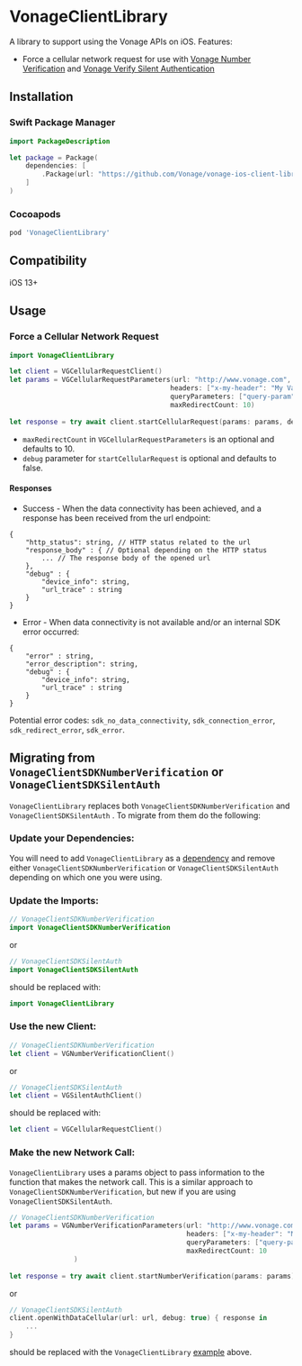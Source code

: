 # VonageClientLibrary

A library to support using the Vonage APIs on iOS. Features:

* Force a cellular network request for use with [Vonage Number Verification](https://developer.vonage.com/en/number-verification/overview) and [Vonage Verify Silent Authentication](https://developer.vonage.com/en/verify/guides/silent-authentication) 

## Installation

### Swift Package Manager 

```swift
import PackageDescription

let package = Package(
    dependencies: [
        .Package(url: "https://github.com/Vonage/vonage-ios-client-library.git")
    ]
)
```

### Cocoapods

```ruby
pod 'VonageClientLibrary'
```

## Compatibility

iOS 13+

## Usage

### Force a Cellular Network Request

```swift
import VonageClientLibrary

let client = VGCellularRequestClient()
let params = VGCellularRequestParameters(url: "http://www.vonage.com",
                                        headers: ["x-my-header": "My Value"],
                                        queryParameters: ["query-param" : "value"]
                                        maxRedirectCount: 10)
        
let response = try await client.startCellularRequest(params: params, debug: true)
```

* `maxRedirectCount` in `VGCellularRequestParameters` is an optional and defaults to 10.
* `debug` parameter for `startCellularRequest` is optional and defaults to false.

#### Responses

* Success - When the data connectivity has been achieved, and a response has been received from the url endpoint:
```
{
    "http_status": string, // HTTP status related to the url
    "response_body" : { // Optional depending on the HTTP status
        ... // The response body of the opened url
    },
    "debug" : {
        "device_info": string, 
        "url_trace" : string
    }
}
```

* Error - When data connectivity is not available and/or an internal SDK error occurred:

```
{
    "error" : string,
    "error_description": string,
    "debug" : {
        "device_info": string, 
        "url_trace" : string
    }
}
```

Potential error codes: `sdk_no_data_connectivity`, `sdk_connection_error`, `sdk_redirect_error`, `sdk_error`.

## Migrating from `VonageClientSDKNumberVerification` or `VonageClientSDKSilentAuth`

`VonageClientLibrary` replaces both `VonageClientSDKNumberVerification` and `VonageClientSDKSilentAuth`
. To migrate from them do the following:

### Update your Dependencies:

You will need to add `VonageClientLibrary` as a [dependency](#installation) and remove either `VonageClientSDKNumberVerification` or `VonageClientSDKSilentAuth`
 depending on which one you were using. 

### Update the Imports:

```swift
// VonageClientSDKNumberVerification
import VonageClientSDKNumberVerification
``` 

or

```swift
// VonageClientSDKSilentAuth
import VonageClientSDKSilentAuth
``` 
 
should be replaced with:

```swift
import VonageClientLibrary
```

### Use the new Client:

```swift
// VonageClientSDKNumberVerification
let client = VGNumberVerificationClient()
``` 

or

```swift
// VonageClientSDKSilentAuth
let client = VGSilentAuthClient()
``` 
 
should be replaced with:

```swift
let client = VGCellularRequestClient()
```

### Make the new Network Call:

`VonageClientLibrary` uses a params object to pass information to the function that makes the network call. This is a similar approach to `VonageClientSDKNumberVerification`, but new if you are using `VonageClientSDKSilentAuth`.

```swift
// VonageClientSDKNumberVerification
let params = VGNumberVerificationParameters(url: "http://www.vonage.com",
                                            headers: ["x-my-header": "My Value"],
                                            queryParameters: ["query-param" : "value"]
                                            maxRedirectCount: 10
                )
        
let response = try await client.startNumberVerification(params: params)
```

or 

```swift
// VonageClientSDKSilentAuth
client.openWithDataCellular(url: url, debug: true) { response in
    ...
}
```

should be replaced with the `VonageClientLibrary` [example](#force-a-cellular-network-request) above.